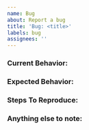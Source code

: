 ```yaml
---
name: Bug
about: Report a bug
title: 'Bug: <title>'
labels: bug
assignees: ''
---
```


### Current Behavior:
<!-- A concise description of what you're experiencing. -->

### Expected Behavior:
<!-- A concise description of what you expected to happen. -->

### Steps To Reproduce:
<!--
Example: steps to reproduce the behavior:
1. In this environment...
2. With this config...
3. Run '...'
4. See error...
-->

### Anything else to note:
<!--
Similiar bugs found online? Links? Possible solution?
-->
